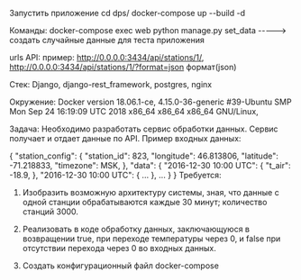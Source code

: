 

Запустить приложение
  cd dps/
  docker-compose up --build -d

Команды:
  docker-compose exec web python manage.py set_data -----> создать случайные данные для теста приложения

urls API:
  пример: http://0.0.0.0:3434/api/stations/1/,
          http://0.0.0.0:3434/api/stations/1/?format=json формат(json)

Cтек:
    Django, django-rest_framework, postgres, nginx

Окружение:
  Docker version 18.06.1-ce,
  4.15.0-36-generic #39-Ubuntu SMP Mon Sep 24 16:19:09 UTC 2018 x86_64 x86_64 x86_64 GNU/Linux,


Задача:
  Необходимо разработать сервис обработки данных. Сервис получает и отдает данные по API.
  Пример входных данных:

  {
    "station_config":
    {
      "station_id": 823,
      "longitude": 46.813806,
      "latitude": -71.218833,
      "timezone": MSK,
    },
    "data":
    {
      "2016-12-30 10:00 UTC":
      {
        "t_air": -18.9,
      },
      "2016-12-30 10:00 UTC": { ... }, ...
    }
  }
  Требуется:

  1. Изобразить возможную архитектуру системы, зная, что данные с одной станции обрабатываются каждые 30 минут; количество станций 3000.

  2. Реализовать в коде обработку данных, заключающуюся в возвращении true, при переходе температуры через 0, и false при отсутствии перехода через 0 во входных данных.

  3. Создать конфигурационный файл docker-compose

